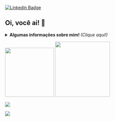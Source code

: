 [![Linkedin Badge](https://img.shields.io/badge/-Amanda%20Brito-6633cc?style=flat-square&logo=Linkedin&logoColor=white&link=https://www.linkedin.com/in/perfil-amandabrito/)](https://www.linkedin.com/in/perfil-amandabrito/) 

<h2>Oi, você ai! 👋 </h2>

<p align="center">
<details> <p align="center">
	<summary> <b> Algumas informações sobre mim! </b> <i>(Clique aqui!)</i> </summary>
<br>
Esse é o Nig, o melhor gato da área de Infra, só tocar no meu not que descongura td, rapidinho! Mas esse não é o motivo para eu estar aqui...

Por muito tempo imaginei que não era feita para programar, e por isso, fui boa em muitas outras coisas. Mas quando o amor chama, pega de jeito, não tem como fugir!
	
Agora sou Desenvolvedora Full Stack Java Jr., com preferência em back-end e possuo proximidade com banco de dados MySQL. Já tive acesso a outras linguagens como HTML, JavaScript e CSS.

Amo aprender e a sensação boa que isso trás junto, pesquisar técnicas e documentações! Sou entusiasta por fuçar.
<br>
<br>
	</p> </details> </p>

<a><img src="https://media.giphy.com/media/ktPDzGEpxWGxW/giphy.gif" width="160px"><a>  <a><img src="https://media.giphy.com/media/SSVSMrHmbfucc9CKGg/giphy.gif" width="180px"><a>
	
<a><img src="https://github-readme-stats.vercel.app/api/top-langs/?username=AmandaBritoPereira&layout=compact&show_icons=true&theme=chartreuse-dark"></a>

<a><img src="https://github-readme-stats.vercel.app/api?username=AmandaBritoPereira&show_icons=true&theme=chartreuse-dark"></a> 
